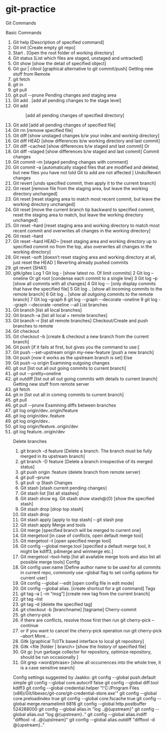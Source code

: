 # git-practice

Git Commands

Basic Commands
1.	Git help <Command> [Description of specified command]
2.	Git init [Create empty git repo]
3.	Start . [Open the root folder of working directory]
4.	Git status [List which files are staged, unstaged and untracked]
5.	Git show <object> [show the detail of specified object]
6.	Git gui | citool [graphical alternative to git commit/push]
Getting new stuff from Remote 
1.	git fetch
2.	git in
3.	git pull
4.	git pull --prune
Pending changes and staging area 
1.	Git add . [add all pending changes to the stage level]
2.	Git add <dir> [add all pending changes of specified directory]
3.	Git add <filename> [add all pending changes of specified file]
4.	Git rm <filename>[remove specified file]
5.	Git diff [show unstaged changes b/w your index and working directory]
6.	Git diff HEAD [show differences b/w working directory and last commit]
7.	Git diff –cached [show differences b/w staged and last commit]
Or
8.	Git diff –staged [show differences b/w staged and last commit]
Commit changes
1.	Git commit –m [staged pending changes with comment]
2.	Git commit –a [automatically staged files that are modified and deleted, but new files you have not told Git to add are not affected ]
Undo/Revert changes
1.	 Git revert <commit> [undo specified commit, then apply it to the current branch]
2.	Git reset <filename> [remove file from the staging area, but leave the working directory unchanged]
3.	Git reset [reset staging area to match most recent commit, but leave the working directory unchanged]
4.	Git reset <commit> [move the current branch tip backward to specified commit, reset the staging area to match, but leave the working directory unchanged]
5.	Git reset –hard [reset staging area and working directory to match most recent commit and overwrites all changes in the working directory]
6.	Git reset –hard <commit>
7.	Git reset –hard HEAD~<n> [reset staging area and working directory up to specified commit no from the top, also overwrites all changes in the working directory]
8.	Git reset –soft [doesn’t reset staging area and working directory at all, just reset the HEAD ]
Reverting already pushed commits
1.	git revert [SHA1]
2.	gitk/gitex
Log
1	Git log -<limit> [show latest no. Of limit commits]
2	Git log –oneline Or git root [condense each commit to a single line] 
3	Git log –p [show all commits with all changes]
4	Git log -- <file> [only display commits that have the specified file]
5	Git log ..<remote branch-name> [show all incoming commits to the remote branch]
6	Git log <remote branch-name>.. [show all outgoing commits to the remote branch]
7	Git log –graph
8	git log --graph --decorate –oneline
9	git log --graph --decorate –oneline --all
List branches
1.	Git branch [list all local branches]
2.	Git branch –a [list all local + remote branches]
3.	Git branch –r [list all remote branches]
Checkout/Create and push branches to remote
1.	Git checkout  <branch-Name>
2.	Git checkout –b <New branch-name> [create & checkout a new branch from the current branch]
3.	Git push [if it fails at first, but gives you the command to use:]
4.	Git push --set-upstream origin my-new-feature [push a new branch]
5.	Git push [now it works as the upstream branch is set]
Else
6.	Git push –u origin <current branch-name>
Examining outgoing changes
1.	git out [list out all out going commits to current branch]
2.	git out --pretty=oneline
3.	git outdiff [list out all out going commits with details to current branch]
Getting new stuff from remote server
1.	git fetch
2.	git in [list out all in coming commits to current branch]
3.	git pull
4.	git pull --prune
Examining diffs between branches
1.	git log origin/dev..origin/feature
2.	git log origin/dev..feature
3.	git log origin/dev..
4.	git log origin/feature..origin/dev
5.	git log feature..origin/dev

Delete branches
1.	git branch -d feature [Delete a branch. The branch must be fully merged in its upstream branch]
2.	git branch -D feature [Delete a branch irrespective of its merged status]
3.	git push origin <a space>:feature (delete branch from remote server)
4.	git pull –prune
5.	git pull -p 
Stash Changes
1.	Git stash [stash current pending changes]
2.	Git stash list [list all stashes]
3.	Git stash show <stash> eg. Git stash show stash@{0} [show the specified stash]
4.	Git stash drop [drop top stash] 
5.	Git stash drop <stash>
6.	Git stash apply [apply to top stash] – git stash pop
7.	Git stash apply <stash>
Merge and tools
1.	Git merge <branch> [specified branch will be merged to current one]
2.	Git mergetool [in case of conflicts, open default merge tool]
3.	Git mergetool –t <mergetool> [open specified merge tool]
4.	Git config --global merge.tool <merge-tool> [specified a default merge tool, it might be kdiff3, p4merge and winmerge etc.]
5.	Git  mergetool –tool-help [list all available merge tools and also list all possible merge tools]
Config
1.	Git config user.name <username> [Define author name to be used for all commits in current repo, commonly use –global flag to set config options for current user]
2.	Git config --global  --edit [open config file in edit mode]
3.	Git config --global  alias.<alias-name>  <git-command> [create shortcut for a git command]
Tags
1.	git tag –a [ –m “msg”] <tag-name> [create new tag from the current branch]
2.	git tag –list
3.	git tag –d <tag-name> [delete the specified tag]
4.	git checkout -b [branchname] [tagname]
Cherry-commit
1.	git cherry-pick <commit>
2.	if there are conflicts, resolve those first then run git cherry-pick –continue
3.	or if you want to cancel the cherry-pick operation run git cherry-pick –abort 
More...
1.	Gitk [graphical Tcl/Tk based interface to local git repository]
2.	Gitk <file |folder | branch> [show the history of specified file]
3.	Git gc [run garbage collector for repository, optimize repository, should be run occasionally ]
4.	Git grep <word/phrase> [show all occurrences into the whole tree, it is a case sensitive search]

Config settings suggested by Jaakko:
git config --global push.default simple
git config --global core.autocrlf false
git config --global diff.tool kdiff3
git config --global credential.helper "!'C:/Program Files (x86)/Git/libexec/git-core/git-credential-store.exe'"
git config --global core.preloadindex true
git config --global core.fscache true
git config --global merge.renamelimit 6816
git config --global http.postbuffer 524288000
git config --global alias.in "log ..@{upstream}"
git config --global alias.out "log @{upstream}.."
git config --global alias.indiff "difftool -d ..@{upstream}"
git config --global alias.outdiff "difftool -d @{upstream}.." 







